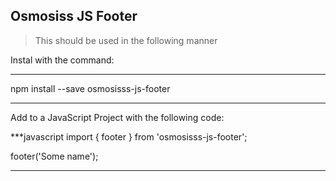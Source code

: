 ## Osmosiss JS Footer

> This should be used in the following manner

Instal with the command:

***
npm install --save osmosisss-js-footer
***

Add to a JavaScript Project with the following code:

***javascript
import { footer } from 'osmosisss-js-footer';

footer('Some name');
***